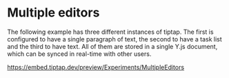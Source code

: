 # Multiple editors

The following example has three different instances of tiptap. The first is configured to have a single paragraph of text, the second to have a task list and the third to have text. All of them are stored in a single Y.js document, which can be synced in real-time with other users.

https://embed.tiptap.dev/preview/Experiments/MultipleEditors
